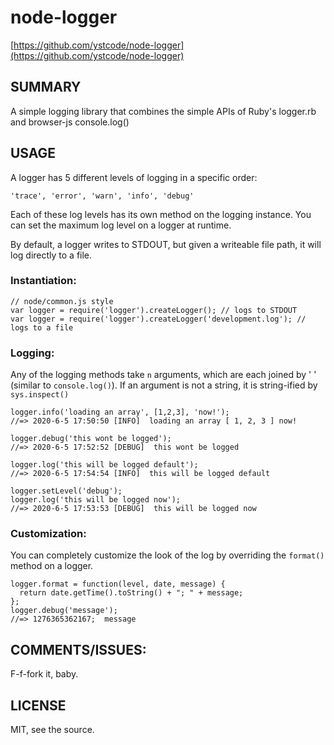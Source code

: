 # node-logger

[https://github.com/ystcode/node-logger](https://github.com/ystcode/node-logger)

## SUMMARY

A simple logging library that combines the simple APIs of Ruby's logger.rb and browser-js console.log()

## USAGE

A logger has 5 different levels of logging in a specific order:

    'trace', 'error', 'warn', 'info', 'debug'
    
Each of these log levels has its own method on the logging instance. You can set the maximum log level on a logger at runtime. 

By default, a logger writes to STDOUT, but given a writeable file path, it will log directly to a file.

### Instantiation:

    // node/common.js style 
    var logger = require('logger').createLogger(); // logs to STDOUT
    var logger = require('logger').createLogger('development.log'); // logs to a file

### Logging:

Any of the logging methods take `n` arguments, which are each joined by ' ' (similar to `console.log()`). If an argument is not a string, it is string-ified by `sys.inspect()`

    logger.info('loading an array', [1,2,3], 'now!');
    //=> 2020-6-5 17:50:50 [INFO]  loading an array [ 1, 2, 3 ] now!
    
    logger.debug('this wont be logged');
    //=> 2020-6-5 17:52:52 [DEBUG]  this wont be logged
    
    logger.log('this will be logged default');
    //=> 2020-6-5 17:54:54 [INFO]  this will be logged default
    
    logger.setLevel('debug');
    logger.log('this will be logged now');
    //=> 2020-6-5 17:53:53 [DEBUG]  this will be logged now

### Customization:

You can completely customize the look of the log by overriding the `format()` method on a logger.

    logger.format = function(level, date, message) {
      return date.getTime().toString() + "; " + message;
    };
    logger.debug('message');
    //=> 1276365362167;  message
    
## COMMENTS/ISSUES:

F-f-fork it, baby.

## LICENSE

MIT, see the source.